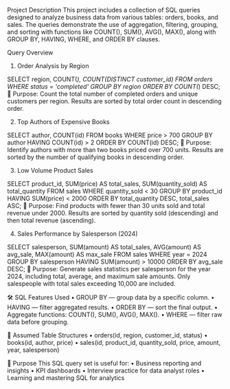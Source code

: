 Project Description
This project includes a collection of SQL queries designed to analyze business data from various tables: orders, books, and sales. The queries demonstrate the use of aggregation, filtering, grouping, and sorting with functions like COUNT(), SUM(), AVG(), MAX(), along with GROUP BY, HAVING, WHERE, and ORDER BY clauses.

Query Overview
1. Order Analysis by Region


SELECT region, COUNT(*), COUNT(DISTINCT customer_id) 
FROM orders 
WHERE status = 'completed' 
GROUP BY region 
ORDER BY COUNT(*) DESC;
📌 Purpose: Count the total number of completed orders and unique customers per region. Results are sorted by total order count in descending order.

2. Top Authors of Expensive Books

SELECT author, COUNT(id) 
FROM books 
WHERE price > 700 
GROUP BY author 
HAVING COUNT(id) > 2 
ORDER BY COUNT(id) DESC;
📌 Purpose: Identify authors with more than two books priced over 700 units. Results are sorted by the number of qualifying books in descending order.

3. Low Volume Product Sales

SELECT product_id, SUM(price) AS total_sales, SUM(quantity_sold) AS total_quantity 
FROM sales 
WHERE quantity_sold < 30 
GROUP BY product_id 
HAVING SUM(price) < 2000 
ORDER BY total_quantity DESC, total_sales ASC;
📌 Purpose: Find products with fewer than 30 units sold and total revenue under 2000. Results are sorted by quantity sold (descending) and then total revenue (ascending).

4. Sales Performance by Salesperson (2024)

SELECT salesperson, 
       SUM(amount) AS total_sales, 
       AVG(amount) AS avg_sale, 
       MAX(amount) AS max_sale 
FROM sales 
WHERE year = 2024 
GROUP BY salesperson 
HAVING SUM(amount) > 10000 
ORDER BY avg_sale DESC;
📌 Purpose: Generate sales statistics per salesperson for the year 2024, including total, average, and maximum sale amounts. Only salespeople with total sales exceeding 10,000 are included.

🛠 SQL Features Used
	•	GROUP BY — group data by a specific column.
	•	HAVING — filter aggregated results.
	•	ORDER BY — sort the final output.
	•	Aggregate functions: COUNT(), SUM(), AVG(), MAX().
	•	WHERE — filter raw data before grouping.

📁 Assumed Table Structures
	•	orders(id, region, customer_id, status)
	•	books(id, author, price)
	•	sales(id, product_id, quantity_sold, price, amount, year, salesperson)

📌 Purpose
This SQL query set is useful for:
	•	Business reporting and insights
	•	KPI dashboards
	•	Interview practice for data analyst roles
	•	Learning and mastering SQL for analytics



